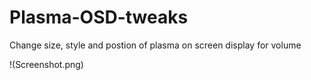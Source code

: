 # Plasma-OSD-tweaks

Change size, style and postion of plasma on screen display for volume

!(Screenshot.png)
